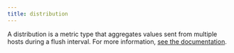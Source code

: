 ```yaml
---
title: distribution
---
```

A distribution is a metric type that aggregates values sent from multiple hosts during a flush interval.
For more information, <a href="https://docs.datadoghq.com/metrics/distributions/">see the documentation</a>.
